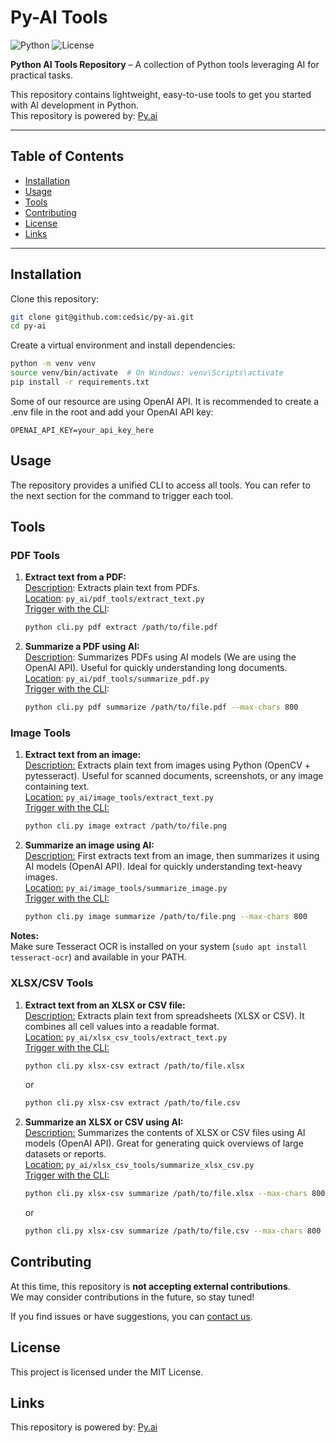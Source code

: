 # Py-AI Tools

![Python](https://img.shields.io/badge/Python-3.10+-blue) ![License](https://img.shields.io/badge/License-MIT-green)

**Python AI Tools Repository** – A collection of Python tools leveraging AI for practical tasks.

This repository contains lightweight, easy-to-use tools to get you started with AI development in Python.  
This repository is powered by: [Py.ai](https://py.ai)

---

## Table of Contents
- [Installation](#installation)
- [Usage](#usage)
- [Tools](#tools)
- [Contributing](#contributing)
- [License](#license)
- [Links](#links)

---
## Installation

Clone this repository:

```bash
git clone git@github.com:cedsic/py-ai.git
cd py-ai
```

Create a virtual environment and install dependencies:

```bash
python -m venv venv
source venv/bin/activate  # On Windows: venv\Scripts\activate
pip install -r requirements.txt
```

Some of our resource are using OpenAI API. It is recommended to create a .env file in the root and add your OpenAI API key:

```
OPENAI_API_KEY=your_api_key_here
```

## Usage

The repository provides a unified CLI to access all tools. You can refer to the next section for the command to trigger each tool.

## Tools

### PDF Tools

1) **Extract text from a PDF:**  
  <u>Description</u>: Extracts plain text from PDFs.  
  <u>Location</u>: `py_ai/pdf_tools/extract_text.py`  
  <u>Trigger with the CLI</u>:
    ```bash
    python cli.py pdf extract /path/to/file.pdf
    ```

2) **Summarize a PDF using AI:**  
  <u>Description</u>: Summarizes PDFs using AI models (We are using the OpenAI API). Useful for quickly understanding long documents.  
  <u>Location</u>: `py_ai/pdf_tools/summarize_pdf.py`  
  <u>Trigger with the CLI</u>:
    ```bash
    python cli.py pdf summarize /path/to/file.pdf --max-chars 800
    ```

### Image Tools

1) **Extract text from an image:**  
  <u>Description:</u> Extracts plain text from images using Python (OpenCV + pytesseract). Useful for scanned documents, screenshots, or any image containing text.  
  <u>Location:</u> `py_ai/image_tools/extract_text.py`  
  <u>Trigger with the CLI:</u>
    ```bash
    python cli.py image extract /path/to/file.png
    ```

2) **Summarize an image using AI:**  
  <u>Description:</u> First extracts text from an image, then summarizes it using AI models (OpenAI API). Ideal for quickly understanding text-heavy images.  
  <u>Location:</u> `py_ai/image_tools/summarize_image.py`  
  <u>Trigger with the CLI:</u>
    ```bash
    python cli.py image summarize /path/to/file.png --max-chars 800
    ```

**Notes:**  
Make sure Tesseract OCR is installed on your system (`sudo apt install tesseract-ocr`) and available in your PATH.  

### XLSX/CSV Tools

1) **Extract text from an XLSX or CSV file:**  
  <u>Description:</u> Extracts plain text from spreadsheets (XLSX or CSV). It combines all cell values into a readable format.  
  <u>Location:</u> `py_ai/xlsx_csv_tools/extract_text.py`  
  <u>Trigger with the CLI:</u>
    ```bash
    python cli.py xlsx-csv extract /path/to/file.xlsx
    ```
    or  
    ```bash
    python cli.py xlsx-csv extract /path/to/file.csv
    ```

2) **Summarize an XLSX or CSV using AI:**  
  <u>Description:</u> Summarizes the contents of XLSX or CSV files using AI models (OpenAI API). Great for generating quick overviews of large datasets or reports.  
  <u>Location:</u> `py_ai/xlsx_csv_tools/summarize_xlsx_csv.py`  
  <u>Trigger with the CLI:</u>
    ```bash
    python cli.py xlsx-csv summarize /path/to/file.xlsx --max-chars 800
    ```
    or  
    ```bash
    python cli.py xlsx-csv summarize /path/to/file.csv --max-chars 800
    ```

## Contributing

At this time, this repository is **not accepting external contributions**.  
We may consider contributions in the future, so stay tuned!

If you find issues or have suggestions, you can [contact us](https://py.ai/contact-us/).

## License

This project is licensed under the MIT License.


## Links

This repository is powered by: [Py.ai](https://py.ai)
